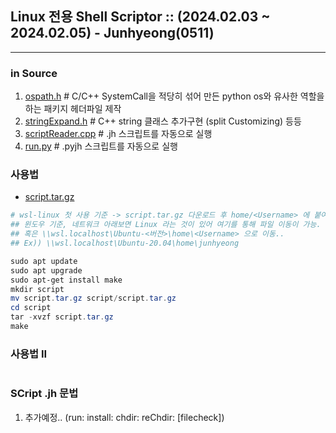 ## Linux 전용 Shell Scriptor :: (2024.02.03 ~ 2024.02.05) - Junhyeong(0511)
--- 

### in Source
1. [ospath.h](https://github.com/20190511/cppUtility/blob/main/ospath.h)         # C/C++ SystemCall을 적당히 섞어 만든 python os와 유사한 역할을 하는 패키지 헤더파일 제작
2. [stringExpand.h](https://github.com/20190511/cppUtility/blob/main/stringExpand.h)   # C++ string 클래스 추가구현 (split Customizing) 등등
3. [scriptReader.cpp](https://github.com/20190511/cppUtility/blob/main/scriptReader.cpp) # .jh 스크립트를 자동으로 실행
4. [run.py](https://github.com/20190511/cppUtility/blob/main/run.py)           # .pyjh 스크립트를 자동으로 실행


### 사용법
- [script.tar.gz](https://github.com/20190511/cppUtility/files/14164093/script.tar.gz)
```powershell
# wsl-linux 첫 사용 기준 -> script.tar.gz 다운로드 후 home/<Username> 에 붙여넣고 시작할 것
## 윈도우 기준, 네트워크 아래보면 Linux 라는 것이 있어 여기를 통해 파일 이동이 가능.
## 혹은 \\wsl.localhost\Ubuntu-<버전>\home\<Username> 으로 이동..
## Ex)) \\wsl.localhost\Ubuntu-20.04\home\junhyeong

sudo apt update
sudo apt upgrade
sudo apt-get install make
mkdir script
mv script.tar.gz script/script.tar.gz
cd script
tar -xvzf script.tar.gz
make
```

### 사용법 II
```powersheall
```


### SCript .jh 문법
1. 추가예정.. (run: install: chdir: reChdir: [filecheck])
